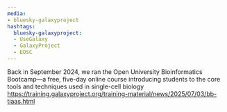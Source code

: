 ```yaml
---
media:
- bluesky-galaxyproject
hashtags:
  bluesky-galaxyproject:
  - UseGalaxy
  - GalaxyProject
  - EOSC
---
```

Back in September 2024, we ran the Open University Bioinformatics Bootcamp—a free, five-day online course introducing students to the core tools and techniques used in single-cell biology
https://training.galaxyproject.org/training-material/news/2025/07/03/bb-tiaas.html